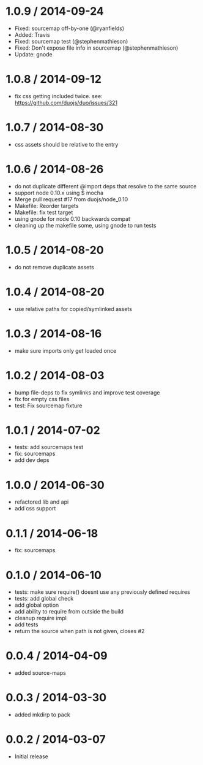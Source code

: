 
1.0.9 / 2014-09-24
==================

 * Fixed: sourcemap off-by-one (@ryanfields)
 * Added: Travis
 * Fixed: sourcemap test (@stephenmathieson)
 * Fixed: Don't expose file info in sourcemap (@stephenmathieson)
 * Update: gnode

1.0.8 / 2014-09-12
==================

 * fix css getting included twice. see: https://github.com/duojs/duo/issues/321

1.0.7 / 2014-08-30
==================

 * css assets should be relative to the entry

1.0.6 / 2014-08-26
==================

 * do not duplicate different @import deps that resolve to the same source
 * support node 0.10.x using $ mocha
 * Merge pull request #17 from duojs/node_0.10
 * Makefile: Reorder targets
 * Makefile: fix test target
 * using gnode for node 0.10 backwards compat
 * cleaning up the makefile some, using gnode to run tests

1.0.5 / 2014-08-20
==================

 * do not remove duplicate assets

1.0.4 / 2014-08-20
==================

 * use relative paths for copied/symlinked assets

1.0.3 / 2014-08-16
==================

 * make sure imports only get loaded once

1.0.2 / 2014-08-03
==================

 * bump file-deps to fix symlinks and improve test coverage
 * fix for empty css files
 * test: Fix sourcemap fixture

1.0.1 / 2014-07-02
==================

 * tests: add sourcemaps test
 * fix: sourcemaps
 * add dev deps

1.0.0 / 2014-06-30
==================

 * refactored lib and api
 * add css support

0.1.1 / 2014-06-18
==================

 * fix: sourcemaps

0.1.0 / 2014-06-10
==================

 * tests: make sure require() doesnt use any previously defined requires
 * tests: add global check
 * add global option
 * add ability to require from outside the build
 * cleanup require impl
 * add tests
 * return the source when path is not given, closes #2

0.0.4 / 2014-04-09
==================

 * added source-maps

0.0.3 / 2014-03-30
==================

 * added mkdirp to pack

0.0.2 / 2014-03-07
==================

 * Initial release
